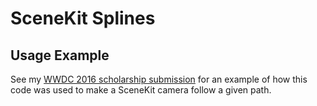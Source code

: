 # SceneKit Splines

## Usage Example

See my [WWDC 2016 scholarship submission](https://github.com/NathanFlurry/WWDC16-Scholarship-Application/blob/master/Shared/WWDCTimeline.swift#L224) for an example of how this code was used to make a SceneKit camera follow a given path.
